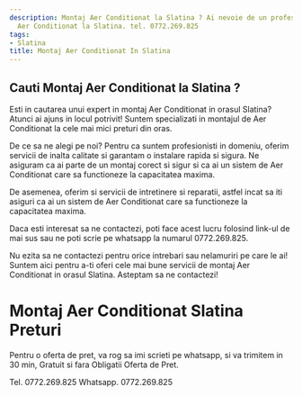 ```yaml
---
description: Montaj Aer Conditionat la Slatina ? Ai nevoie de un profesionist in Montaj
  Aer Conditionat la Slatina. tel. 0772.269.825
tags:
- Slatina
title: Montaj Aer Conditionat In Slatina
---
```



## Cauti Montaj Aer Conditionat la Slatina ?

Esti in cautarea unui expert in montaj Aer Conditionat in orasul Slatina? Atunci ai ajuns in locul potrivit! Suntem specializati in montajul de Aer Conditionat la cele mai mici preturi din oras. 

De ce sa ne alegi pe noi? Pentru ca suntem profesionisti in domeniu, oferim servicii de inalta calitate si garantam o instalare rapida si sigura. Ne asiguram ca ai parte de un montaj corect si sigur si ca ai un sistem de Aer Conditionat care sa functioneze la capacitatea maxima. 

De asemenea, oferim si servicii de intretinere si reparatii, astfel incat sa iti asiguri ca ai un sistem de Aer Conditionat care sa functioneze la capacitatea maxima. 

Daca esti interesat sa ne contactezi, poti face acest lucru folosind link-ul de mai sus sau ne poti scrie pe whatsapp la numarul 0772.269.825. 

Nu ezita sa ne contactezi pentru orice intrebari sau nelamuriri pe care le ai! Suntem aici pentru a-ti oferi cele mai bune servicii de montaj Aer Conditionat in orasul Slatina. 
Asteptam sa ne contactezi!

# Montaj Aer Conditionat Slatina Preturi
Pentru o oferta de pret, va rog sa imi scrieti pe whatsapp, si va trimitem in 30 min, Gratuit si fara Obligatii Oferta de Pret.

Tel. 0772.269.825
Whatsapp. 0772.269.825